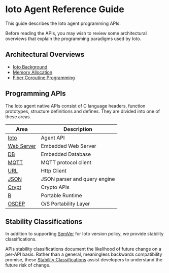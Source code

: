 # Ioto Agent Reference Guide

This guide describes the Ioto agent programming APIs.

Before reading the APIs, you may wish to review some architectural overviews that explain the programming paradigms used by Ioto.

## Architectural Overviews

* [Ioto Background](../user/background.md)
* [Memory Allocation](../dev/memory.md)
* [Fiber Coroutine Programming](../dev/fiber.md)

## Programming APIs

The Ioto agent native APIs consist of C language headers, function prototypes, structure definitions and defines. They are divided into one of these areas.

| Area | Description |
|-|-|
| [Ioto](api/ioto.md) | Agent API |
| [Web Server](api/web.md) | Embedded Web Server |
| [DB](api/db.md) | Embedded Database |
| [MQTT](api/mqtt.md) | MQTT protocol client |
| [URL](api/url.md) | Http Client |
| [JSON](api/json.md) | JSON parser and query engine |
| [Crypt](api/crypt.md) | Crypto APIs |
| [R](api/r.md) | Portable Runtime |
| [OSDEP](api/osdep.md) | O/S Portability Layer |

## Stability Classifications

In addition to supporting <a href="https://semver.org/">SemVer</a> for Ioto version policy, we provide stability classifications.

APIs stability classifications document the likelihood of future change on a per-API basis. Rather than a general, meaningless backwards compatibility promise, these [Stability Classifications](stability.md) assist developers to understand the future risk of change.
